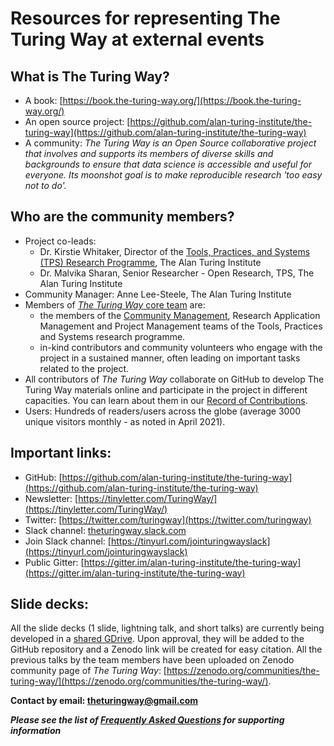 # Resources for representing The Turing Way at external events


## What is The Turing Way?
- A book: [https://book.the-turing-way.org/](https://book.the-turing-way.org/)
- An open source project: [https://github.com/alan-turing-institute/the-turing-way](https://github.com/alan-turing-institute/the-turing-way)
- A community: *The Turing Way is an Open Source collaborative project that involves and supports its members of diverse skills and backgrounds to ensure that data science is accessible and useful for everyone.
Its moonshot goal is to make reproducible research 'too easy not to do'.*

## Who are the community members? 
- Project co-leads: 
  - Dr. Kirstie Whitaker, Director of the [Tools, Practices, and Systems (TPS) Research Programme](https://www.turing.ac.uk/research/research-programmes/tools-practices-and-systems), The Alan Turing Institute
  - Dr. Malvika Sharan, Senior Researcher - Open Research, TPS, The Alan Turing Institute
- Community Manager: Anne Lee-Steele, The Alan Turing Institute
- Members of [*The Turing Way* core team](https://github.com/alan-turing-institute/the-turing-way/blob/main/ways_of_working.md) are:
  - the members of the [Community Management](https://www.turing.ac.uk/research/research-programmes/tools-practices-and-systems/community-management-and-open-research), Research Application Management and Project Management teams of the Tools, Practices and Systems research programme. 
  - in-kind contributors and community volunteers who engage with the project in a sustained manner, often leading on important tasks related to the project. 
- All contributors of *The Turing Way* collaborate on GitHub to develop The Turing Way materials online and participate in the project in different capacities. You can learn about them in our [Record of Contributions](https://book.the-turing-way.org/afterword/contributors-record.html).
- Users: Hundreds of readers/users across the globe (average 3000 unique visitors monthly - as noted in April 2021).

## Important links:
- GitHub: [https://github.com/alan-turing-institute/the-turing-way](https://github.com/alan-turing-institute/the-turing-way)
- Newsletter: [https://tinyletter.com/TuringWay/](https://tinyletter.com/TuringWay/)
- Twitter: [https://twitter.com/turingway](https://twitter.com/turingway)
- Slack channel: [theturingway.slack.com](theturingway.slack.com)
- Join Slack channel: [https://tinyurl.com/jointuringwayslack](https://tinyurl.com/jointuringwayslack)
- Public Gitter: [https://gitter.im/alan-turing-institute/the-turing-way](https://gitter.im/alan-turing-institute/the-turing-way)

## Slide decks:

All the slide decks (1 slide, lightning talk, and short talks) are currently being developed in a [shared GDrive](https://drive.google.com/drive/folders/1mzGmbJkPnP5q1goQesxDc_E5zAPL0eTF?usp=sharing).
Upon approval, they will be added to the GitHub repository and a Zenodo link will be created for easy citation.
All the previous talks by the team members have been uploaded on Zenodo community page of _The Turing Way_: [https://zenodo.org/communities/the-turing-way/](https://zenodo.org/communities/the-turing-way/).

**Contact by email: [theturingway@gmail.com](mailto:theturingway@gmail.com)**

***Please see the list of [Frequently Asked Questions](faqs.md) for supporting information***
